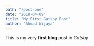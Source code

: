 ```yaml
---
path: "/post-one"
date: "2018-04-09"
title: "My First Gatsby Post"
author: "Ahmad Wijaya"
---
```


This is my very **first blog** post in *Gatsby*